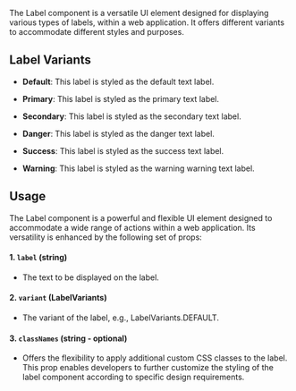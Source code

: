 The Label component is a versatile UI element designed for displaying various types of labels, within a web application. It offers different variants to accommodate different styles and purposes.

## Label Variants

* **Default**: This label is styled as the default text label.

* **Primary**: This label is styled as the primary text label.

* **Secondary**: This label is styled as the secondary text label.

* **Danger**: This label is styled as the danger text label.

* **Success**: This label is styled as the success text label.

* **Warning**: This label is styled as the warning warning text label.

## Usage

The Label component is a powerful and flexible UI element designed to accommodate a wide range of actions within a web application. Its versatility is enhanced by the following set of props:

#### 1. `label` (string)

* The text to be displayed on the label.

#### 2. `variant` (LabelVariants)

* The variant of the label, e.g., LabelVariants.DEFAULT.

#### 3. `classNames` (string - optional)

* Offers the flexibility to apply additional custom CSS classes to the label. This prop enables developers to further customize the styling of the label component according to specific design requirements.
